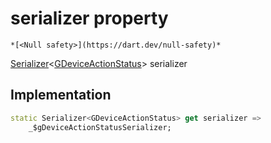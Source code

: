


# serializer property




    *[<Null safety>](https://dart.dev/null-safety)*




[Serializer](https://pub.dev/documentation/built_value/8.1.2/serializer/Serializer-class.html)&lt;[GDeviceActionStatus](../../third_party_yonomi_graphql_schema_schema.docs.schema.gql/GDeviceActionStatus-class.md)> serializer
  







## Implementation

```dart
static Serializer<GDeviceActionStatus> get serializer =>
    _$gDeviceActionStatusSerializer;
```








